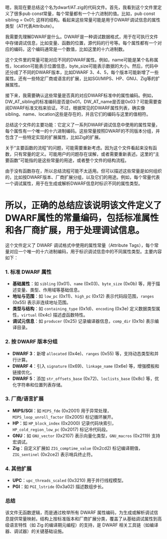 嗯，我现在要总结这个名为dwarf/AT.zig的代码文件。首先，我看到这个文件里定义了很多pub const常量，每个常量都有一个十六进制的值。比如，pub const sibling = 0x01; 这样的结构。看起来这些常量可能是用于DWARF调试信息的属性类型（AT代表Attribute）。

我需要先理解DWARF是什么。DWARF是一种调试数据格式，用于在可执行文件中存储调试信息，比如变量、函数的位置，源代码的行号等。每个属性都有一个对应的编码，这个编码通常是一个数值，比如这里的十六进制数。

这个文件里的常量可能对应不同的DWARF属性。例如，name可能是某个名称属性，location可能表示位置信息，byte_size可能表示数据的大小。然后，代码中还分成了不同的DWARF版本，比如DWARF 3、4、5，每个版本可能新增了一些属性。还有一些特定厂商或语言的扩展，比如SGI/MIPS、HP、GNU、Zig等的扩展属性。

接下来，我需要确认这些常量是否真的对应DWARF标准中的属性编码。例如，DW_AT_sibling的标准编码是否是0x01，DW_AT_name是否是0x03？可能需要查阅DWARF标准文档来验证。不过，根据常见的DWARF属性列表，确实像sibling、name、location这些是存在的，并且它们的编码与这里的值相符。

总结这个文件的主要功能：它定义了一系列DWARF调试信息中使用的属性常量，每个属性有一个唯一的十六进制编码。这些常量按照DWARF的不同版本分组，并包含了一些特定实现的扩展属性，比如Zig的扩展。

关于“主要函数的流程”的问题，可能需要重新考虑。因为这个文件看起来没有函数，只有常量的定义。可能用户的问题存在误解，或者需要重新表述。这里的“主要函数”可能指的是这些常量的用途，或者整个文件的结构流程。

由于没有函数存在，所以总结流程可能不太适用。但可以描述这些常量是如何组织的，比如按DWARF版本、厂商扩展分组，以及它们的用途。例如，每个常量代表一个调试属性，用于在生成或解析DWARF信息时标识不同的属性类型。

所以，正确的总结应该说明该文件定义了DWARF属性的常量编码，包括标准属性和各厂商扩展，用于处理调试信息。
================================================
这个文件定义了 DWARF 调试格式中使用的属性常量（Attribute Tags），每个常量对应一个唯一的十六进制编码，用于标识调试信息中的不同属性类型。主要内容如下：

### 1. **标准 DWARF 属性**
- **基础属性**：如 `sibling` (0x01)、`name` (0x03)、`byte_size` (0x0b) 等，用于描述变量、类型、作用域等基础信息。
- **地址与范围**：如 `low_pc` (0x11)、`high_pc` (0x12) 表示代码段范围，`ranges` (0x55) 表示非连续地址范围。
- **类型与结构**：如 `containing_type` (0x1d)、`encoding` (0x3e) 定义数据类型属性，`virtual` (0x4c) 描述虚函数特性。
- **调试元信息**：如 `producer` (0x25) 记录编译器信息，`comp_dir` (0x1b) 表示编译目录。

### 2. **按 DWARF 版本分组**
- **DWARF 3**：新增 `allocated` (0x4e)、`ranges` (0x55) 等，支持动态类型和并行计算。
- **DWARF 4**：引入 `signature` (0x69)、`linkage_name` (0x6e) 等，增强模板和链接优化。
- **DWARF 5**：添加 `str_offsets_base` (0x72)、`loclists_base` (0x8c) 等，优化字符串和位置列表存储。

### 3. **厂商/语言扩展**
- **MIPS/SGI**：如 `MIPS_fde` (0x2001) 用于异常处理，`MIPS_loop_unroll_factor` (0x2005) 标记循环展开。
- **HP**：如 `HP_block_index` (0x2000) 记录代码块索引，`HP_cold_region_low_pc` (0x2017) 标记冷代码段。
- **GNU**：如 `GNU_vector` (0x2107) 表示向量化类型，`GNU_macros` (0x2119) 支持宏调试。
- **Zig**：自定义扩展如 `ZIG_comptime_value` (0x2cd2) 标记编译期值，`ZIG_sentinel` (0x2ce2) 表示哨兵终止符。

### 4. **其他扩展**
- **UPC**：`upc_threads_scaled` (0x3210) 用于并行线程模型。
- **PGI**：如 `PGI_lstride` (0x3a02) 描述数组步长。

### 总结
该文件无函数逻辑，而是通过枚举所有 DWARF 属性编码，为生成或解析调试信息提供常量映射。结构上按标准版本和厂商扩展分类，覆盖了从基础调试属性到高级语言特性（如 Zig 的编译期元编程）的支持，是 DWARF 相关工具链（如编译器、调试器）的关键基础设施。